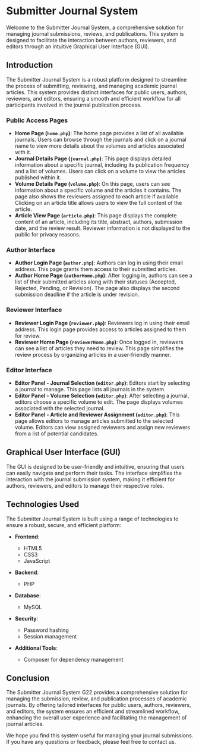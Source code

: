 # Submitter Journal System 

Welcome to the Submitter Journal System, a comprehensive solution for managing journal submissions, reviews, and publications. This system is designed to facilitate the interaction between authors, reviewers, and editors through an intuitive Graphical User Interface (GUI).

## Introduction

The Submitter Journal System is a robust platform designed to streamline the process of submitting, reviewing, and managing academic journal articles. This system provides distinct interfaces for public users, authors, reviewers, and editors, ensuring a smooth and efficient workflow for all participants involved in the journal publication process.

### Public Access Pages

- **Home Page (`home.php`)**: The home page provides a list of all available journals. Users can browse through the journals and click on a journal name to view more details about the volumes and articles associated with it.
- **Journal Details Page (`journal.php`)**: This page displays detailed information about a specific journal, including its publication frequency and a list of volumes. Users can click on a volume to view the articles published within it.
- **Volume Details Page (`volume.php`)**: On this page, users can see information about a specific volume and the articles it contains. The page also shows the reviewers assigned to each article if available. Clicking on an article title allows users to view the full content of the article.
- **Article View Page (`article.php`)**: This page displays the complete content of an article, including its title, abstract, authors, submission date, and the review result. Reviewer information is not displayed to the public for privacy reasons.

### Author Interface

- **Author Login Page (`author.php`)**: Authors can log in using their email address. This page grants them access to their submitted articles.
- **Author Home Page (`authorHome.php`)**: After logging in, authors can see a list of their submitted articles along with their statuses (Accepted, Rejected, Pending, or Revision). The page also displays the second submission deadline if the article is under revision.

### Reviewer Interface

- **Reviewer Login Page (`reviewer.php`)**: Reviewers log in using their email address. This login page provides access to articles assigned to them for review.
- **Reviewer Home Page (`reviewerHome.php`)**: Once logged in, reviewers can see a list of articles they need to review. This page simplifies the review process by organizing articles in a user-friendly manner.

### Editor Interface

- **Editor Panel - Journal Selection (`editor.php`)**: Editors start by selecting a journal to manage. This page lists all journals in the system.
- **Editor Panel - Volume Selection (`editor.php`)**: After selecting a journal, editors choose a specific volume to edit. The page displays volumes associated with the selected journal.
- **Editor Panel - Article and Reviewer Assignment (`editor.php`)**: This page allows editors to manage articles submitted to the selected volume. Editors can view assigned reviewers and assign new reviewers from a list of potential candidates.

## Graphical User Interface (GUI)

The GUI is designed to be user-friendly and intuitive, ensuring that users can easily navigate and perform their tasks. The interface simplifies the interaction with the journal submission system, making it efficient for authors, reviewers, and editors to manage their respective roles.

## Technologies Used

The Submitter Journal System  is built using a range of technologies to ensure a robust, secure, and efficient platform:

- **Frontend**:
  - HTML5
  - CSS3
  - JavaScript

- **Backend**:
  - PHP

- **Database**:
  - MySQL

- **Security**:
  - Password hashing
  - Session management

- **Additional Tools**:
  - Composer for dependency management

## Conclusion

The Submitter Journal System G22 provides a comprehensive solution for managing the submission, review, and publication processes of academic journals. By offering tailored interfaces for public users, authors, reviewers, and editors, the system ensures an efficient and streamlined workflow, enhancing the overall user experience and facilitating the management of journal articles.

We hope you find this system useful for managing your journal submissions. If you have any questions or feedback, please feel free to contact us.
